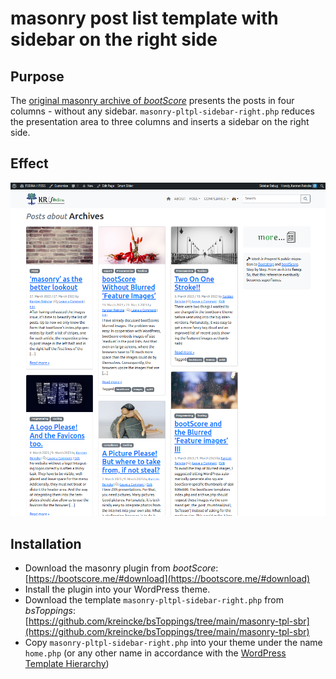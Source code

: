 # masonry post list template with sidebar on the right side

## Purpose

The [original masonry archive of *bootScore*](https://github.com/bootscore/bs-loop-templates) presents the posts in four columns - without any sidebar. `masonry-pltpl-sidebar-right.php` reduces the presentation area to three columns and inserts a sidebar on the right side.

## Effect
![masonry-pltpl-sidebar-right example](masonry-pltpl-sidebar-right.png)

## Installation

* Download the masonry plugin from *bootScore*: [https://bootscore.me/#download](https://bootscore.me/#download)
* Install the plugin into your WordPress theme.
* Download the template `masonry-pltpl-sidebar-right.php` from *bsToppings*: [https://github.com/kreincke/bsToppings/tree/main/masonry-tpl-sbr](https://github.com/kreincke/bsToppings/tree/main/masonry-tpl-sbr)
* Copy `masonry-pltpl-sidebar-right.php` into your theme under the name `home.php` (or any other name in accordance with the [WordPress Template Hierarchy](https://developer.wordpress.org/themes/basics/template-hierarchy/))
